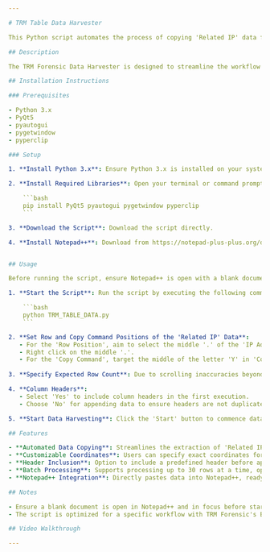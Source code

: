 ```yaml
---

# TRM Table Data Harvester

This Python script automates the process of copying 'Related IP' data found in TRM Forensic when reviewing a blockchain address in 'Blockchain Explorer'. It utilizes PyQt5 for the GUI, allowing users to specify coordinates for data selection and automatically pastes the extracted information into Notepad++.

## Description

The TRM Forensic Data Harvester is designed to streamline the workflow of cybersecurity and blockchain analysts by automating the tedious task of data extraction from blockchain explorers. It focuses on efficiently capturing 'Related IP' data and ensuring the data is accurately documented for further analysis.

## Installation Instructions

### Prerequisites

- Python 3.x
- PyQt5
- pyautogui
- pygetwindow
- pyperclip

### Setup

1. **Install Python 3.x**: Ensure Python 3.x is installed on your system. You can download it from [the official Python website](https://www.python.org/downloads/).

2. **Install Required Libraries**: Open your terminal or command prompt and run the following command:

    ```bash
    pip install PyQt5 pyautogui pygetwindow pyperclip
    ```

3. **Download the Script**: Download the script directly.

4. **Install Notepad++**: Download from https://notepad-plus-plus.org/downloads/


## Usage

Before running the script, ensure Notepad++ is open with a blank document focused.

1. **Start the Script**: Run the script by executing the following command in the terminal:

    ```bash
    python TRM_TABLE_DATA.py
    ```

2. **Set Row and Copy Command Positions of the 'Related IP' Data**: 
   - For the 'Row Position', aim to select the middle '.' of the 'IP Address' in the first row.
   - Right click on the middle '.'.
   - For the 'Copy Command', target the middle of the letter 'Y' in 'Copy Row'.
   
3. **Specify Expected Row Count**: Due to scrolling inaccuracies beyond 30 rows, it's recommended to set a maximum of 30 rows at a time. You can reposition the table and append more rows in batches of 30.

4. **Column Headers**: 
   - Select 'Yes' to include column headers in the first execution.
   - Choose 'No' for appending data to ensure headers are not duplicated.

5. **Start Data Harvesting**: Click the 'Start' button to commence data harvesting. Make sure the Notepad++ window is in focus.

## Features

- **Automated Data Copying**: Streamlines the extraction of 'Related IP' data.
- **Customizable Coordinates**: Users can specify exact coordinates for row selection and the copy command, enhancing accuracy.
- **Header Inclusion**: Option to include a predefined header before appending data, suitable for initial data setup.
- **Batch Processing**: Supports processing up to 30 rows at a time, optimizing for scrolling accuracy.
- **Notepad++ Integration**: Directly pastes data into Notepad++, ready for analysis.

## Notes

- Ensure a blank document is open in Notepad++ and in focus before starting the script.
- The script is optimized for a specific workflow with TRM Forensic's Blockchain Explorer 'Related IP' data and Notepad++. Adjustments may be needed for other applications or websites.

## Video Walkthrough

---
```

